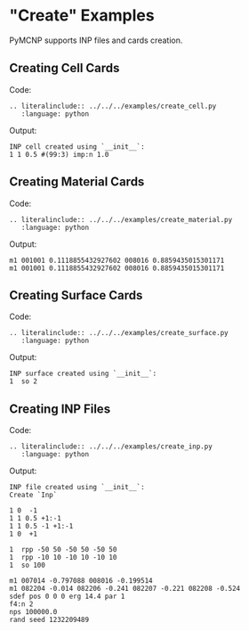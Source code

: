 # "Create" Examples

PyMCNP supports INP files and cards creation.

## Creating Cell Cards

Code:

```{eval-rst}
.. literalinclude:: ../../../examples/create_cell.py
   :language: python
```

Output:

	INP cell created using `__init__`:
	1 1 0.5 #(99:3) imp:n 1.0

## Creating Material Cards

Code:

```{eval-rst}
.. literalinclude:: ../../../examples/create_material.py
   :language: python
```

Output:

	m1 001001 0.1118855432927602 008016 0.8859435015301171
	m1 001001 0.1118855432927602 008016 0.8859435015301171

## Creating Surface Cards

Code:

```{eval-rst}
.. literalinclude:: ../../../examples/create_surface.py
   :language: python
```

Output:

	INP surface created using `__init__`:
	1  so 2

## Creating INP Files

Code:

```{eval-rst}
.. literalinclude:: ../../../examples/create_inp.py
   :language: python
```

Output:

	INP file created using `__init__`:
	Create `Inp`
	
	1 0  -1 
	1 1 0.5 +1:-1 
	1 1 0.5 -1 +1:-1 
	1 0  +1 
	
	1  rpp -50 50 -50 50 -50 50
	1  rpp -10 10 -10 10 -10 10
	1  so 100
	
	m1 007014 -0.797088 008016 -0.199514
	m1 082204 -0.014 082206 -0.241 082207 -0.221 082208 -0.524
	sdef pos 0 0 0 erg 14.4 par 1
	f4:n 2
	nps 100000.0
	rand seed 1232209489
	
